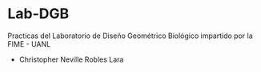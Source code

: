 # Lab-DGB
Practicas del Laboratorio de Diseño Geométrico Biológico impartido por la FIME - UANL
- Christopher Neville Robles Lara
